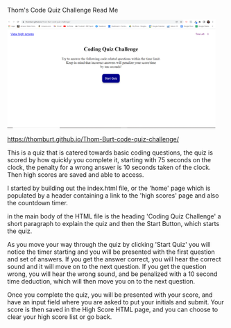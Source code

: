Thom's Code Quiz Challenge Read Me

<img src="screenshots/final screenshot.PNG" alt="Thom's Code Quiz Final Deployment" width="480" height="250">


https://thomburt.github.io/Thom-Burt-code-quiz-challenge/



This is a quiz that is catered towards basic coding questions, the quiz is scored by how quickly you complete it, starting with 75 seconds on the clock, the penalty for a wrong answer is 10 seconds taken of the clock.
Then high scores are saved and able to access.



I started by building out the index.html file, or the 'home' page which is populated by a header containing a link to the 'high scores' page and also the countdown timer.

in the main body of the HTML file is the heading 'Coding Quiz Challenge' a short paragraph to explain the quiz and then the Start Button, which starts the quiz.


As you move your way through the quiz by clicking 'Start Quiz' you will notice the timer starting and you will be presented with the first question and set of answers. If you get the answer correct, you will hear the correct sound and it will move on to the next question.
If you get the question wrong, you will hear the wrong sound, and be penalized with a 10 second time deduction, which will then move you on to the next question.

Once you complete the quiz, you will be presented with your score, and have an input field where you are asked to put your initials and submit. Your score is then saved in the High Score HTML page, and you can choose to clear your high score list or go back.